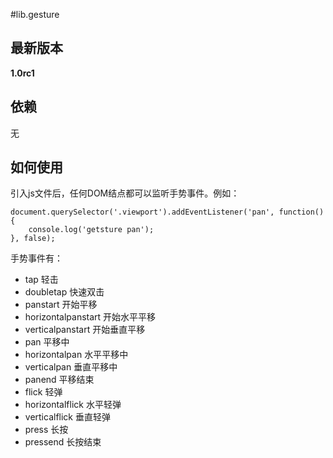 #lib.gesture

## 最新版本

**1.0rc1**

## 依赖

无

## 如何使用

引入js文件后，任何DOM结点都可以监听手势事件。例如：


	document.querySelector('.viewport').addEventListener('pan', function(){
		console.log('getsture pan');
	}, false);
	

手势事件有：

- tap 轻击
- doubletap 快速双击
- panstart 开始平移
- horizontalpanstart 开始水平平移
- verticalpanstart 开始垂直平移
- pan 平移中
- horizontalpan 水平平移中
- verticalpan 垂直平移中
- panend 平移结束
- flick 轻弹
- horizontalflick 水平轻弹
- verticalflick 垂直轻弹
- press 长按
- pressend 长按结束
